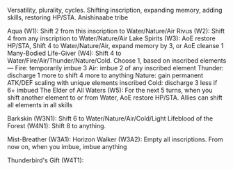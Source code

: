 Versatility, plurality, cycles. Shifting inscription, expanding memory, adding skills, restoring HP/STA. 
Anishinaabe tribe

Aqua (W1): Shift 2 from this inscription to Water/Nature/Air
Rivus (W2): Shift 4 from any inscription to Water/Nature/Air
Lake Spirits (W3): AoE restore HP/STA, Shift 4 to Water/Nature/Air, expand memory by 3, or AoE cleanse 1
Many-Bodied Life-Giver (W4): Shift 4 to Water/Fire/Air/Thunder/Nature/Cold. Choose 1, based on inscribed elements —
    Fire: temporarily imbue 3
    Air: imbue 2 of any inscribed element
    Thunder: discharge 1 more to shift 4 more to anything
    Nature: gain permanent ATK/DEF scaling with unique elements inscribed
    Cold: discharge 3 less if 6+ imbued
The Elder of All Waters (W5): For the next 5 turns, when you shift another element to or from Water, AoE restore HP/STA. Allies can shift all elements in all skills

Barkskin (W3N1): Shift 6 to Water/Nature/Air/Cold/Light
Lifeblood of the Forest (W4N1): Shift 8 to anything. 

Mist-Breather (W3A1):
Horizon Walker (W3A2): Empty all inscriptions. From now on, when you imbue, imbue anything


Thunderbird's Gift (W4T1):